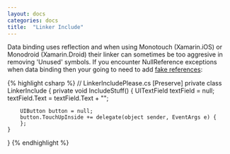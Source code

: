```yaml
---
layout: docs
categories: docs
title:  "Linker Include"
---
```


Data binding uses reflection and when using Monotouch (Xamarin.iOS) or Monodroid (Xamarin.Droid) their linker can sometimes be too aggresive in removing 'Unused' symbols. If you encounter NullReference exceptions when data binding then your going to need to add [fake references](https://raw.github.com/slodge/MvvmCross-Tutorials/master/Sample%20-%20TwitterSearch/TwitterSearch.UI.Touch/LinkerIncludePlease.cs):

{% highlight csharp %}
// LinkerIncludePlease.cs
[Preserve]
private class LinkerInclude
{
    private void IncludeStuff()
    {
        UITextField textField = null;
        textField.Text = textField.Text + "";

        UIButton button = null;
        button.TouchUpInside += delegate(object sender, EventArgs e) {			
        };
    }
}
{% endhighlight %}
